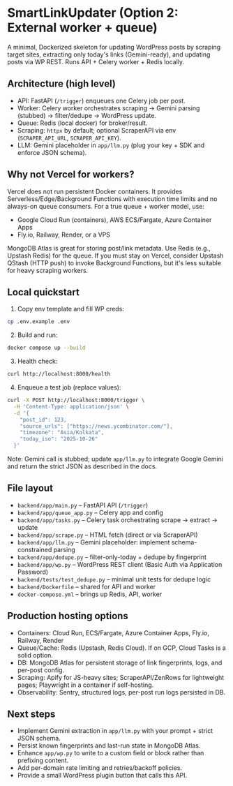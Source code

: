 # SmartLinkUpdater (Option 2: External worker + queue)

A minimal, Dockerized skeleton for updating WordPress posts by scraping target sites, extracting only today's links (Gemini-ready), and updating posts via WP REST. Runs API + Celery worker + Redis locally.

## Architecture (high level)

- API: FastAPI (`/trigger`) enqueues one Celery job per post.
- Worker: Celery worker orchestrates scraping → Gemini parsing (stubbed) → filter/dedupe → WordPress update.
- Queue: Redis (local docker) for broker/result.
- Scraping: `httpx` by default; optional ScraperAPI via env (`SCRAPER_API_URL`, `SCRAPER_API_KEY`).
- LLM: Gemini placeholder in `app/llm.py` (plug your key + SDK and enforce JSON schema).

## Why not Vercel for workers?

Vercel does not run persistent Docker containers. It provides Serverless/Edge/Background Functions with execution time limits and no always-on queue consumers. For a true queue + worker model, use:

- Google Cloud Run (containers), AWS ECS/Fargate, Azure Container Apps
- Fly.io, Railway, Render, or a VPS

MongoDB Atlas is great for storing post/link metadata. Use Redis (e.g., Upstash Redis) for the queue. If you must stay on Vercel, consider Upstash QStash (HTTP push) to invoke Background Functions, but it's less suitable for heavy scraping workers.

## Local quickstart

1. Copy env template and fill WP creds:

```bash
cp .env.example .env
```

2. Build and run:

```bash
docker compose up --build
```

3. Health check:

```bash
curl http://localhost:8000/health
```

4. Enqueue a test job (replace values):

```bash
curl -X POST http://localhost:8000/trigger \
  -H 'Content-Type: application/json' \
  -d '{
    "post_id": 123,
    "source_urls": ["https://news.ycombinator.com/"],
    "timezone": "Asia/Kolkata",
    "today_iso": "2025-10-26"
  }'
```

Note: Gemini call is stubbed; update `app/llm.py` to integrate Google Gemini and return the strict JSON as described in the docs.

## File layout

- `backend/app/main.py` – FastAPI API (`/trigger`)
- `backend/app/queue_app.py` – Celery app and config
- `backend/app/tasks.py` – Celery task orchestrating scrape → extract → update
- `backend/app/scrape.py` – HTML fetch (direct or via ScraperAPI)
- `backend/app/llm.py` – Gemini placeholder: implement schema-constrained parsing
- `backend/app/dedupe.py` – filter-only-today + dedupe by fingerprint
- `backend/app/wp.py` – WordPress REST client (Basic Auth via Application Password)
- `backend/tests/test_dedupe.py` – minimal unit tests for dedupe logic
- `backend/Dockerfile` – shared for API and worker
- `docker-compose.yml` – brings up Redis, API, worker

## Production hosting options

- Containers: Cloud Run, ECS/Fargate, Azure Container Apps, Fly.io, Railway, Render
- Queue/Cache: Redis (Upstash, Redis Cloud). If on GCP, Cloud Tasks is a solid option.
- DB: MongoDB Atlas for persistent storage of link fingerprints, logs, and per-post config.
- Scraping: Apify for JS-heavy sites; ScraperAPI/ZenRows for lightweight pages; Playwright in a container if self-hosting.
- Observability: Sentry, structured logs, per-post run logs persisted in DB.

## Next steps

- Implement Gemini extraction in `app/llm.py` with your prompt + strict JSON schema.
- Persist known fingerprints and last-run state in MongoDB Atlas.
- Enhance `app/wp.py` to write to a custom field or block rather than prefixing content.
- Add per-domain rate limiting and retries/backoff policies.
- Provide a small WordPress plugin button that calls this API.
